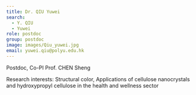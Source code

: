```yaml
---
title: Dr. QIU Yuwei
search:
  - Y. QIU
  - Yuwei
role: postdoc
group: postdoc
image: images/Qiu_yuwei.jpg
email: yuwei.qiu@polyu.edu.hk
---
```

Postdoc, Co-PI Prof. CHEN Sheng

Research interests: Structural color, Applications of cellulose nanocrystals and hydroxypropyl cellulose in the health and wellness sector
